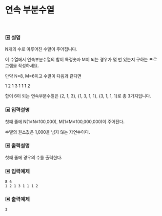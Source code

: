 # 연속 부분수열

<br>

### ▣ 설명

N개의 수로 이루어진 수열이 주어집니다.

이 수열에서 연속부분수열의 합이 특정숫자 M이 되는 경우가 몇 번 있는지 구하는 프로그램을 작성하세요.

만약 N=8, M=6이고 수열이 다음과 같다면

1 2 1 3 1 1 1 2

합이 6이 되는 연속부분수열은 {2, 1, 3}, {1, 3, 1, 1}, {3, 1, 1, 1}로 총 3가지입니다.

### ▣ 입력설명

첫째 줄에 N(1≤N≤100,000), M(1≤M≤100,000,000)이 주어진다.

수열의 원소값은 1,000을 넘지 않는 자연수이다.

### ▣ 출력설명

첫째 줄에 경우의 수를 출력한다.

### ▣ 입력예제

```text
8 6
1 2 1 3 1 1 1 2
```

### ▣ 출력예제

```text
3
```
